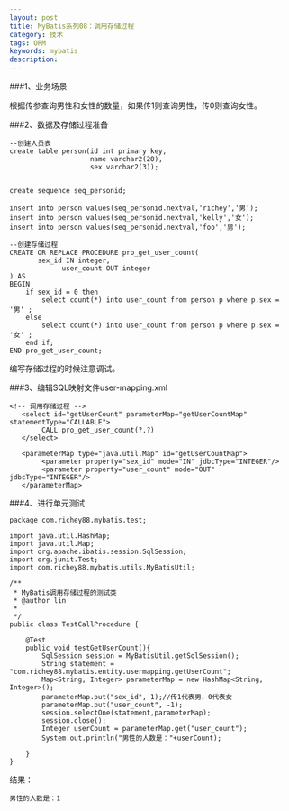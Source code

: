 ```yaml
---
layout: post
title: MyBatis系列08：调用存储过程
category: 技术
tags: ORM
keywords: mybatis
description:
---
```


###1、业务场景

根据传参查询男性和女性的数量，如果传1则查询男性，传0则查询女性。

###2、数据及存储过程准备

	--创建人员表
	create table person(id int primary key,
	                    name varchar2(20),
						sex varchar2(3));


	create sequence seq_personid;

	insert into person values(seq_personid.nextval,'richey','男');
	insert into person values(seq_personid.nextval,'kelly','女');
	insert into person values(seq_personid.nextval,'foo','男');

	--创建存储过程
	CREATE OR REPLACE PROCEDURE pro_get_user_count(
	       sex_id IN integer,
				 user_count OUT integer
	) AS
	BEGIN
		if sex_id = 0 then
			select count(*) into user_count from person p where p.sex = '男' ;
		else
			select count(*) into user_count from person p where p.sex = '女' ;
		end if;
	END pro_get_user_count;

编写存储过程的时候注意调试。

###3、编辑SQL映射文件user-mapping.xml

	<!-- 调用存储过程 -->
	   <select id="getUserCount" parameterMap="getUserCountMap" statementType="CALLABLE">
	   		CALL pro_get_user_count(?,?)
	   </select>

	   <parameterMap type="java.util.Map" id="getUserCountMap">
	   		<parameter property="sex_id" mode="IN" jdbcType="INTEGER"/>
	   		<parameter property="user_count" mode="OUT" jdbcType="INTEGER"/>
	   </parameterMap>


###4、进行单元测试

	package com.richey88.mybatis.test;

	import java.util.HashMap;
	import java.util.Map;
	import org.apache.ibatis.session.SqlSession;
	import org.junit.Test;
	import com.richey88.mybatis.utils.MyBatisUtil;

	/**
	 * MyBatis调用存储过程的测试类
	 * @author lin
	 *
	 */
	public class TestCallProcedure {

		@Test
		public void testGetUserCount(){
			SqlSession session = MyBatisUtil.getSqlSession();
			String statement = "com.richey88.mybatis.entity.usermapping.getUserCount";
			Map<String, Integer> parameterMap = new HashMap<String, Integer>();
			parameterMap.put("sex_id", 1);//传1代表男，0代表女
			parameterMap.put("user_count", -1);
			session.selectOne(statement,parameterMap);
			session.close();
			Integer userCount = parameterMap.get("user_count");
			System.out.println("男性的人数是："+userCount);

		}
	}

结果：

	男性的人数是：1
